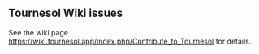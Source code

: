 ## Tournesol Wiki issues

See the wiki page https://wiki.tournesol.app/index.php/Contribute_to_Tournesol for details.
